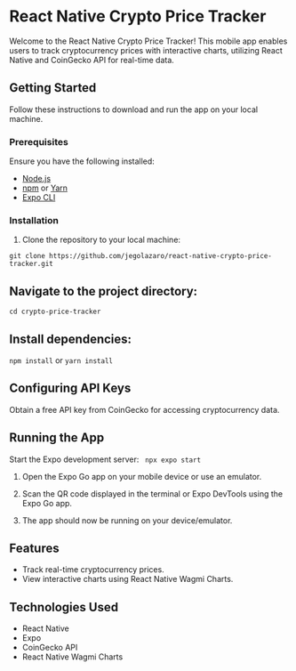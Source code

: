 # React Native Crypto Price Tracker

Welcome to the React Native Crypto Price Tracker! This mobile app enables users to track cryptocurrency prices with interactive charts, 
utilizing React Native and CoinGecko API for real-time data.

## Getting Started

Follow these instructions to download and run the app on your local machine.

### Prerequisites

Ensure you have the following installed:

- [Node.js](https://nodejs.org/)
- [npm](https://www.npmjs.com/) or [Yarn](https://yarnpkg.com/)
- [Expo CLI](https://docs.expo.dev/get-started/installation/)

### Installation

1. Clone the repository to your local machine:

```
git clone https://github.com/jegolazaro/react-native-crypto-price-tracker.git
```
## Navigate to the project directory:

`cd crypto-price-tracker`

## Install dependencies:
`npm install` or `yarn install`

## Configuring API Keys
Obtain a free API key from CoinGecko for accessing cryptocurrency data.

## Running the App
Start the Expo development server:
` npx expo start`
1. Open the Expo Go app on your mobile device or use an emulator.

2. Scan the QR code displayed in the terminal or Expo DevTools using the Expo Go app.

3. The app should now be running on your device/emulator.

## Features
- Track real-time cryptocurrency prices.
- View interactive charts using React Native Wagmi Charts.

## Technologies Used
- React Native
- Expo
- CoinGecko API
- React Native Wagmi Charts
